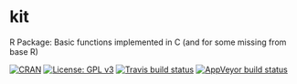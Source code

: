 # kit
R Package: Basic functions implemented in C (and for some missing from base R)

[![CRAN](https://cranchecks.info/badges/flavor/devel/kit)](https://cran.r-project.org/web/checks/check_results_kit.html)
[![License: GPL v3](https://img.shields.io/github/license/2005m/kit)](https://www.gnu.org/licenses/gpl-3.0)
[![Travis build status](https://travis-ci.org/2005m/kit.svg?branch=master)](https://travis-ci.org/2005m/kit)
[![AppVeyor build status](https://ci.appveyor.com/api/projects/status/github/2005m/kit?branch=master&svg=true)](https://ci.appveyor.com/project/2005m/kit/branch/master)
